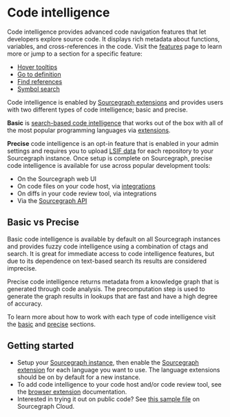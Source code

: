 # Code intelligence

Code intelligence provides advanced code navigation features that let developers explore source code. It displays rich metadata about functions, variables, and cross-references in the code. Visit the [features](./features.md) page to learn more or jump to a section for a specific feature:

- [Hover tooltips](./features.md#hover-tooltips-with-documentation-and-type-signatures)
- [Go to definition](./features.md#go-to-definition)
- [Find references](./features.md#find-references)
- [Symbol search](./features.md#symbol-search)
 
Code intelligence is enabled by [Sourcegraph extensions](../../extensions/index.md) and provides users with two different types of code intelligence; basic and precise. 

**Basic** is [search-based code intelligence](./basic_code_intelligence.md) that works out of the box with all of the most popular programming languages via [extensions](https://sourcegraph.com/extensions?query=category%3A%22Programming+languages%22). 

**Precise** code intelligence is an opt-in feature that is enabled in your admin settings and requires you to upload [LSIF data](./lsif_quickstart.md) for each repository to your Sourcegraph instance. Once setup is complete on Sourcegraph, precise code intelligence is available for use across popular development tools:

- On the Sourcegraph web UI
- On code files on your code host, via [integrations](../../integration/index.md)
- On diffs in your code review tool, via integrations
- Via the [Sourcegraph API](https://docs.sourcegraph.com/api/graphql)

## Basic vs Precise

Basic code intelligence is available by default on all Sourcegraph instances and provides fuzzy code intelligence using a combination of ctags and search. It is great for immediate access to code intelligence features, but due to its dependence on text-based search its results are considered imprecise. 

Precise code intelligence returns metadata from a knowledge graph that is generated through code analysis. The precomputation step is used to generate the graph results in lookups that are fast and have a high degree of accuracy. 

To learn more about how to work with each type of code intelligence visit the [basic](./basic_code_intelligence.md) and [precise](./precise_code_intelligence.md) sections.

## Getting started

- Setup your [Sourcegraph instance](../../admin/install/index.md), then enable the [Sourcegraph extension](https://docs.sourcegraph.com/extensions) for each language you want to use. The language extensions should be on by default for a new instance.
- To add code intelligence to your code host and/or code review tool, see the [browser extension](../../integration/browser_extension.md) documentation.
- Interested in trying it out on public code? See [this sample file](https://sourcegraph.com/github.com/dgrijalva/jwt-go/-/blob/token.go#L37:6$references) on Sourcegraph Cloud.
